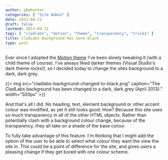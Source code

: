 ```yaml
---
author: gbmhunter
categories: [ "Site Admin" ]
date: 2013-04-21
draft: false
lastmod: 2013-04-21
tags: [ "cladlabs", "motion", "theme", "transparency", "tricks" ]
title: CladLabs Background Has Gone Black
type: post
---
```


Ever since I adopted the [Motion theme](http://wordpress.org/extend/themes/motion) I've been slowly tweaking it (with a child theme of course). I've always liked darker themes (Visual Studio's dark theme rocks!), so I decided today to change the sites background to a dark, dark grey.

{{< img src="cladlabs-background-changed-to-black.png" caption="The CladLabs background has been changed to a dark, dark grey (April 2013)."  width="500px" >}}

And that's all I did. No heading, text, element background or other accent colour was modified, as yet it still looks good. How? Because this site uses so much transparency in all of the other HTML objects.  Rather than potentially clash with a background colour change, because of the transparency, they all take on a shade of the base colour.

To fully take advantage of this feature. I'm thinking that I might add the option of the user to be able to select what colour they want the view the site in. This could be a point of difference for the site, and gives users a pleasing change if they get bored with one colour scheme.
